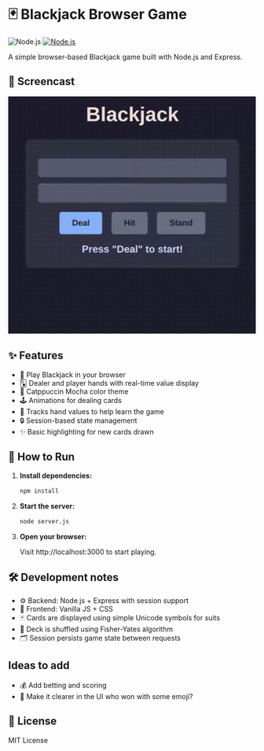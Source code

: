 # 🃏 Blackjack Browser Game

![Node.js](https://img.shields.io/badge/Node.js-339933?style=flat&logo=node.js&logoColor=white) [![Node.js](https://img.shields.io/badge/Node.js-22.15.1-brightgreen)](https://nodejs.org/)

A simple browser-based Blackjack game built with Node.js and Express.

## 🎥 Screencast

![screencast](screencast.gif)

## ✨ Features

- 🎲 Play Blackjack in your browser
- 🃍 Dealer and player hands with real-time value display
- 🎨 Catppuccin Mocha color theme
- 🕹️ Animations for dealing cards
- 🧠 Tracks hand values to help learn the game
- 🔒 Session-based state management
- ✨ Basic highlighting for new cards drawn

## 🚀 How to Run

1. **Install dependencies:**

   ```bash
   npm install
   ```
2. **Start the server:**
   ```bash
   node server.js
   ```
3. **Open your browser:**

   Visit http://localhost:3000 to start playing.

## 🛠️ Development notes
- ⚙️ Backend: Node.js + Express with session support
- 🎨 Frontend: Vanilla JS + CSS
- 🃏 Cards are displayed using simple Unicode symbols for suits
- 🔀 Deck is shuffled using Fisher-Yates algorithm
- 🗂️ Session persists game state between requests

## Ideas to add
- 💰 Add betting and scoring
- 👑 Make it clearer in the UI who won with some emoji?

## 📄 License
MIT License
